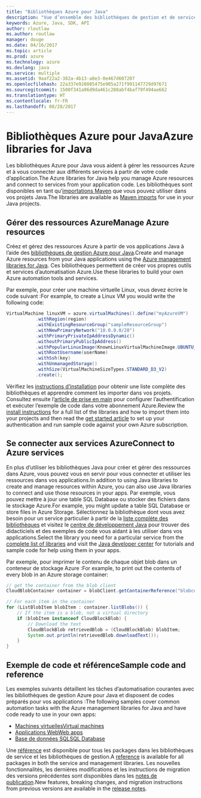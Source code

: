 ```yaml
---
title: "Bibliothèques Azure pour Java"
description: "Vue d’ensemble des bibliothèques de gestion et de service Azure pour Java"
keywords: Azure, Java, SDK, API
author: rloutlaw
ms.author: routlaw
manager: douge
ms.date: 04/16/2017
ms.topic: article
ms.prod: azure
ms.technology: azure
ms.devlang: java
ms.service: multiple
ms.assetid: 9aaf22a2-382a-4b13-a8e3-0e467d607207
ms.openlocfilehash: 22a337e928085475e905a271f991147729d97671
ms.sourcegitcommit: 1500f341a96d9da461c288abf4baf79f494ae662
ms.translationtype: HT
ms.contentlocale: fr-FR
ms.lasthandoff: 08/28/2017
---
```

# <a name="azure-libraries-for-java"></a><span data-ttu-id="0addd-104">Bibliothèques Azure pour Java</span><span class="sxs-lookup"><span data-stu-id="0addd-104">Azure libraries for Java</span></span>

<span data-ttu-id="0addd-105">Les bibliothèques Azure pour Java vous aident à gérer les ressources Azure et à vous connecter aux différents services à partir de votre code d’application.</span><span class="sxs-lookup"><span data-stu-id="0addd-105">The Azure libraries for Java help you manage Azure resources and connect to services from your application code.</span></span> <span data-ttu-id="0addd-106">Les bibliothèques sont disponibles en tant qu’[importations Maven](java-sdk-azure-install.md) que vous pouvez utiliser dans vos projets Java.</span><span class="sxs-lookup"><span data-stu-id="0addd-106">The libraries are available as [Maven imports](java-sdk-azure-install.md) for use in your Java projects.</span></span> 

## <a name="manage-azure-resources"></a><span data-ttu-id="0addd-107">Gérer des ressources Azure</span><span class="sxs-lookup"><span data-stu-id="0addd-107">Manage Azure resources</span></span>

<span data-ttu-id="0addd-108">Créez et gérez des ressources Azure à partir de vos applications Java à l’aide des [bibliothèques de gestion Azure pour Java](java-sdk-azure-get-started.md).</span><span class="sxs-lookup"><span data-stu-id="0addd-108">Create and manage Azure resources from your Java applications using the [Azure management libraries for Java](java-sdk-azure-get-started.md).</span></span> <span data-ttu-id="0addd-109">Ces bibliothèques permettent de créer vos propres outils et services d’automatisation Azure.</span><span class="sxs-lookup"><span data-stu-id="0addd-109">Use these libraries to build your own Azure automation tools and services.</span></span> 

<span data-ttu-id="0addd-110">Par exemple, pour créer une machine virtuelle Linux, vous devez écrire le code suivant :</span><span class="sxs-lookup"><span data-stu-id="0addd-110">For example, to create a Linux VM you would write the following code:</span></span>

```java
VirtualMachine linuxVM = azure.virtualMachines().define("myAzureVM")
           .withRegion(region)
           .withExistingResourceGroup("sampleResourceGroup")
           .withNewPrimaryNetwork("10.0.0.0/28")
           .withPrimaryPrivateIpAddressDynamic()
           .withoutPrimaryPublicIpAddress()
           .withPopularLinuxImage(KnownLinuxVirtualMachineImage.UBUNTU_SERVER_16_04_LTS)
           .withRootUsername(userName)
           .withSsh(key)
           .withUnmanagedStorage()
           .withSize(VirtualMachineSizeTypes.STANDARD_D3_V2)
           .create();
 ```

<span data-ttu-id="0addd-111">Vérifiez les [instructions d’installation](java-sdk-azure-install.md) pour obtenir une liste complète des bibliothèques et apprendre comment les importer dans vos projets. Consultez ensuite l’[article de prise en main](java-sdk-azure-get-started.md) pour configurer l’authentification et exécuter l’exemple de code dans votre abonnement Azure.</span><span class="sxs-lookup"><span data-stu-id="0addd-111">Review the [install instructions](java-sdk-azure-install.md) for a full list of the libraries and how to import them into your projects and then read the [get started article](java-sdk-azure-get-started.md) to set up your authentication and run sample code against your own Azure subscription.</span></span> 

## <a name="connect-to-azure-services"></a><span data-ttu-id="0addd-112">Se connecter aux services Azure</span><span class="sxs-lookup"><span data-stu-id="0addd-112">Connect to Azure services</span></span>

<span data-ttu-id="0addd-113">En plus d’utiliser les bibliothèques Java pour créer et gérer des ressources dans Azure, vous pouvez vous en servir pour vous connecter et utiliser les ressources dans vos applications.</span><span class="sxs-lookup"><span data-stu-id="0addd-113">In addition to using Java libraries to create and manage resources within Azure, you can also use Java libraries to connect  and use those resources in your apps.</span></span> <span data-ttu-id="0addd-114">Par exemple, vous pouvez mettre à jour une table SQL Database ou stocker des fichiers dans le stockage Azure.</span><span class="sxs-lookup"><span data-stu-id="0addd-114">For example, you might update a table SQL Database or store files in Azure Storage.</span></span> <span data-ttu-id="0addd-115">Sélectionnez la bibliothèque dont vous avez besoin pour un service particulier à partir de la [liste complète des bibliothèques](java-sdk-azure-install.md) et visitez le [centre de développement Java](https://azure.microsoft.com/develop/java/) pour trouver des didacticiels et des exemples de code vous aidant à les utiliser dans vos applications.</span><span class="sxs-lookup"><span data-stu-id="0addd-115">Select the library you need for a particular service from the [complete list of libraries](java-sdk-azure-install.md) and visit the [Java developer center](https://azure.microsoft.com/develop/java/) for tutorials and sample code for help using them in your apps.</span></span>

<span data-ttu-id="0addd-116">Par exemple, pour imprimer le contenu de chaque objet blob dans un conteneur de stockage Azure :</span><span class="sxs-lookup"><span data-stu-id="0addd-116">For example, to print out the contents of every blob in an Azure storage container:</span></span>

```java
// get the container from the blob client
CloudBlobContainer container = blobClient.getContainerReference("blobcontainer");

// For each item in the container
for (ListBlobItem blobItem : container.listBlobs()) {
    // If the item is a blob, not a virtual directory
    if (blobItem instanceof CloudBlockBlob) {
        // Download the text
        CloudBlockBlob retrievedBlob = (CloudBlockBlob) blobItem;
        System.out.println(retrievedBlob.downloadText());
    }
}
```

## <a name="sample-code-and-reference"></a><span data-ttu-id="0addd-117">Exemple de code et référence</span><span class="sxs-lookup"><span data-stu-id="0addd-117">Sample code and reference</span></span>

<span data-ttu-id="0addd-118">Les exemples suivants détaillent les tâches d’automatisation courantes avec les bibliothèques de gestion Azure pour Java et disposent de codes préparés pour vos applications :</span><span class="sxs-lookup"><span data-stu-id="0addd-118">The following samples cover common automation tasks with the Azure management libraries for Java and have code ready to use in your own apps:</span></span>

- [<span data-ttu-id="0addd-119">Machines virtuelles</span><span class="sxs-lookup"><span data-stu-id="0addd-119">Virtual machines</span></span>](java-sdk-azure-virtual-machine-samples.md)
- [<span data-ttu-id="0addd-120">Applications Web</span><span class="sxs-lookup"><span data-stu-id="0addd-120">Web apps</span></span>](java-sdk-azure-web-apps-samples.md)
- [<span data-ttu-id="0addd-121">Base de données SQL</span><span class="sxs-lookup"><span data-stu-id="0addd-121">SQL Database</span></span>](java-sdk-azure-sql-database-samples.md)
   
<span data-ttu-id="0addd-122">Une [référence](https://docs.microsoft.com/java/api) est disponible pour tous les packages dans les bibliothèques de service et les bibliothèques de gestion.</span><span class="sxs-lookup"><span data-stu-id="0addd-122">A [reference](https://docs.microsoft.com/java/api) is available for all packages in both the service and management libraries.</span></span> <span data-ttu-id="0addd-123">Les nouvelles fonctionnalités, les dernières modifications et les instructions de migration des versions précédentes sont disponibles dans les [notes de publication](java-sdk-azure-release-notes.md).</span><span class="sxs-lookup"><span data-stu-id="0addd-123">New features, breaking changes, and migration instructions from previous versions are available in the [release notes](java-sdk-azure-release-notes.md).</span></span>